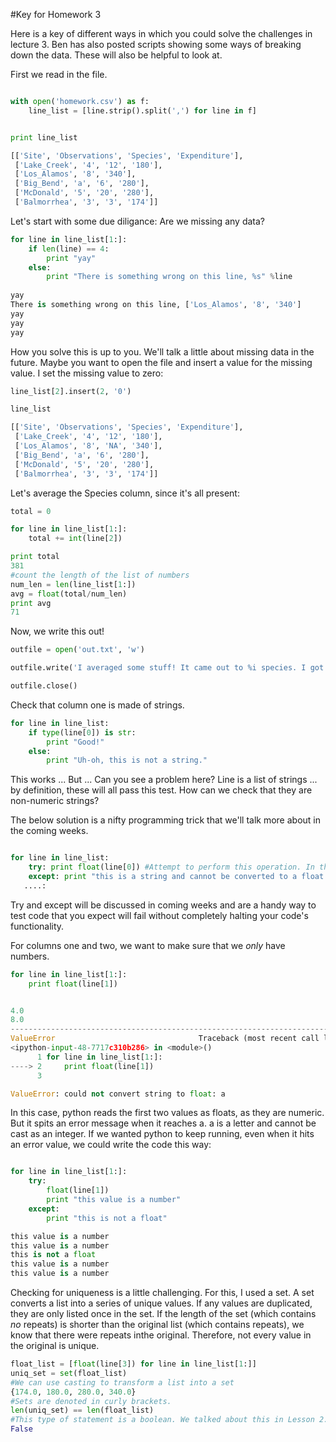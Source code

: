 #Key for Homework 3

Here is a key of different ways in which you could solve the challenges in lecture 3. Ben has also posted scripts showing some ways of breaking down the data. These will also be helpful to look at.

First we read in the file.

```python

with open('homework.csv') as f:
    line_list = [line.strip().split(',') for line in f]


print line_list

[['Site', 'Observations', 'Species', 'Expenditure'],
 ['Lake_Creek', '4', '12', '180'],
 ['Los_Alamos', '8', '340'],
 ['Big_Bend', 'a', '6', '280'],
 ['McDonald', '5', '20', '280'],
 ['Balmorrhea', '3', '3', '174']]
```

Let's start with some due diligance: Are we missing any data?

```python
for line in line_list[1:]: 
	if len(line) == 4:    
		print "yay"
	else:
		print "There is something wrong on this line, %s" %line
      
yay
There is something wrong on this line, ['Los_Alamos', '8', '340']
yay
yay
yay
```

How you solve this is up to you. We'll talk a little about missing data in the future. Maybe you want to open the file and insert a value for the missing value. I set the missing value to zero:

```python
line_list[2].insert(2, '0')

line_list

[['Site', 'Observations', 'Species', 'Expenditure'],
 ['Lake_Creek', '4', '12', '180'],
 ['Los_Alamos', '8', 'NA', '340'],
 ['Big_Bend', 'a', '6', '280'],
 ['McDonald', '5', '20', '280'],
 ['Balmorrhea', '3', '3', '174']]
```

Let's average the Species column, since it's all present:

```python
total = 0

for line in line_list[1:]:   
    total += int(line[2])

print total
381
#count the length of the list of numbers
num_len = len(line_list[1:])
avg = float(total/num_len)
print avg
71
```

Now, we write this out!

```python
outfile = open('out.txt', 'w')

outfile.write('I averaged some stuff! It came out to %i species. I got this number by opening the file, reading it to memory, looping over the species column and averaging it.' %avg + '\n')

outfile.close()
```

Check that column one is made of strings.

```python
for line in line_list:
    if type(line[0]) is str:
        print "Good!"
    else:
        print "Uh-oh, this is not a string."
```

This works ... But ... Can you see a problem here? Line is a list of strings ... by definition, these will all pass this test. How can we check that they are non-numeric strings? 


The below solution is a nifty programming trick that we'll talk more about in the coming weeks.

```python

for line in line_list:
    try: print float(line[0]) #Attempt to perform this operation. In this case, we will attempt to turn our string into a float. If we can do 				      #this, it will print to screen.
    except: print "this is a string and cannot be converted to a float!" #If we cannot convert to float, print a message saying so.
   ....:     
```

Try and except will be discussed in coming weeks and are a handy way to test code that you expect will fail without completely halting your code's functionality.

For columns one and two, we want to make sure that we _only_ have numbers. 

```python
for line in line_list[1:]:
    print float(line[1])


4.0
8.0
---------------------------------------------------------------------------
ValueError                                Traceback (most recent call last)
<ipython-input-48-7717c310b286> in <module>()
      1 for line in line_list[1:]:
----> 2     print float(line[1])
      3 

ValueError: could not convert string to float: a
```

In this case, python reads the first two values as floats, as they are numeric. But it spits an error message when it reaches a. a is a letter and cannot be cast as an integer. If we wanted python to keep running, even when it hits an error value, we could write the code this way:

```python

for line in line_list[1:]:
    try:
        float(line[1])
        print "this value is a number"
    except:
        print "this is not a float"

this value is a number
this value is a number
this is not a float
this value is a number
this value is a number
```

Checking for uniqueness is a little challenging. For this, I used a set. A set converts a list into a series of unique values. If any values are duplicated, they are only listed once in the set. If the length of the set (which contains _no_ repeats) is shorter than the original list (which contains repeats), we know that there were repeats inthe original. Therefore, not every value in the original is unique.


```python
float_list = [float(line[3]) for line in line_list[1:]]
uniq_set = set(float_list)
#We can use casting to transform a list into a set
{174.0, 180.0, 280.0, 340.0}
#Sets are denoted in curly brackets.
len(uniq_set) == len(float_list)
#This type of statement is a boolean. We talked about this in Lesson 2. This type of statement evaluates the truth of the two mathematical statements on either side of the ==
False
```







